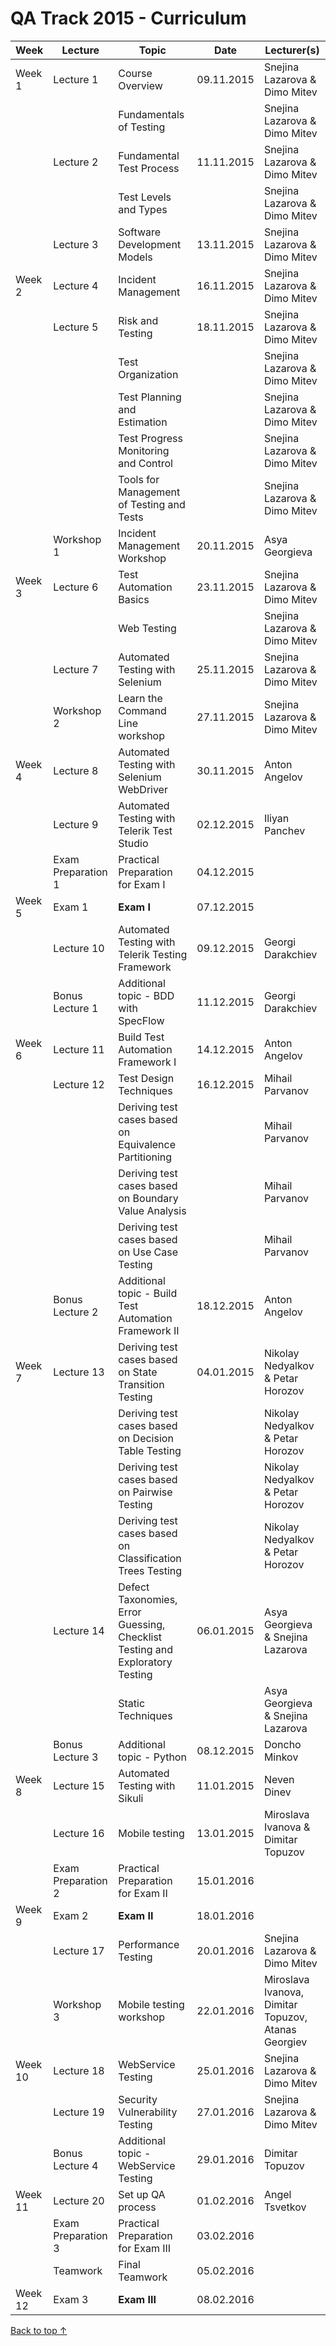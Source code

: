 # QA Track 2015 - Curriculum

| Week | Lecture | Topic | Date | Lecturer(s) |
|--------|--------|--------|--------|--------|
| Week 1 | Lecture 1 | Course Overview | 09.11.2015 | Snejina Lazarova & Dimo Mitev |
|        |           | Fundamentals of Testing |    | Snejina Lazarova & Dimo Mitev |
|        | Lecture 2 | Fundamental Test Process | 11.11.2015 | Snejina Lazarova & Dimo Mitev |
|        |           | Test Levels and Types |               | Snejina Lazarova & Dimo Mitev |
|        | Lecture 3 | Software Development Models | 13.11.2015 | Snejina Lazarova & Dimo Mitev |
| Week 2 | Lecture 4 | Incident Management | 16.11.2015 | Snejina Lazarova & Dimo Mitev |
|        | Lecture 5 | Risk and Testing | 18.11.2015 | Snejina Lazarova & Dimo Mitev |
|        |           | Test Organization || Snejina Lazarova & Dimo Mitev |
|        |           | Test Planning and Estimation || Snejina Lazarova & Dimo Mitev |
|        |           | Test Progress Monitoring and Control || Snejina Lazarova & Dimo Mitev |
|        |           | Tools for Management of Testing and Tests || Snejina Lazarova & Dimo Mitev|
|        | Workshop 1 | Incident Management Workshop | 20.11.2015 | Asya Georgieva |
| Week 3 | Lecture 6 | Test Automation Basics | 23.11.2015 | Snejina Lazarova & Dimo Mitev |
|        |           | Web Testing |                       | Snejina Lazarova & Dimo Mitev |
|        | Lecture 7 | Automated Testing with Selenium | 25.11.2015 | Snejina Lazarova & Dimo Mitev |
|        | Workshop 2 | Learn the Command Line workshop | 27.11.2015 | Snejina Lazarova & Dimo Mitev |
| Week 4 | Lecture 8 | Automated Testing with Selenium WebDriver | 30.11.2015 | Anton Angelov |
|        | Lecture 9 | Automated Testing with Telerik Test Studio | 02.12.2015 | Iliyan Panchev |
|        | Exam Preparation 1 | Practical Preparation for Exam I | 04.12.2015 ||
| Week 5 | Exam 1 | **Exam I** | 07.12.2015 ||
|        | Lecture 10 | Automated Testing with Telerik Testing Framework | 09.12.2015 | Georgi Darakchiev |
|        | Bonus Lecture 1 | Additional topic - BDD with SpecFlow | 11.12.2015 | Georgi Darakchiev |
| Week 6 | Lecture 11 | Build Test Automation Framework I | 14.12.2015 | Anton Angelov |
|        | Lecture 12 | Test Design Techniques | 16.12.2015 | Mihail Parvanov |
|        |            | Deriving test cases based on Equivalence Partitioning || Mihail Parvanov |
|        |            | Deriving test cases based on Boundary Value Analysis || Mihail Parvanov |
|        |            | Deriving test cases based on Use Case Testing || Mihail Parvanov |
|| Bonus Lecture 2 | Additional topic - Build Test Automation Framework II | 18.12.2015 | Anton Angelov |
| Week 7 | Lecture 13 | Deriving test cases based on State Transition Testing | 04.01.2015 | Nikolay Nedyalkov & Petar Horozov |
||| Deriving test cases based on Decision Table Testing || Nikolay Nedyalkov & Petar Horozov |
||| Deriving test cases based on Pairwise Testing || Nikolay Nedyalkov & Petar Horozov |
||| Deriving test cases based on Classification Trees Testing || Nikolay Nedyalkov & Petar Horozov |
|| Lecture 14 | Defect Taxonomies, Error Guessing, Checklist Testing and Exploratory Testing | 06.01.2015 | Asya Georgieva & Snejina Lazarova |
||| Static Techniques || Asya Georgieva & Snejina Lazarova |
|| Bonus Lecture 3 | Additional topic - Python | 08.12.2015 | Doncho Minkov |
| Week 8 | Lecture 15 | Automated Testing with Sikuli | 11.01.2015 | Neven Dinev |
|        | Lecture 16 | Mobile testing  | 13.01.2015 | Miroslava Ivanova & Dimitar Topuzov |
|        | Exam Preparation 2 | Practical Preparation for Exam II | 15.01.2016 ||
| Week 9 | Exam 2 | **Exam II** | 18.01.2016 ||
|        | Lecture 17 | Performance Testing | 20.01.2016 | Snejina Lazarova & Dimo Mitev |
|        | Workshop 3 | Mobile testing workshop	 | 22.01.2016 | Miroslava Ivanova, Dimitar Topuzov, Atanas Georgiev |
| Week 10 | Lecture 18 | WebService Testing | 25.01.2016 | Snejina Lazarova & Dimo Mitev |
|         | Lecture 19 | Security Vulnerability Testing | 27.01.2016 | Snejina Lazarova & Dimo Mitev |
|| Bonus Lecture 4 | Additional topic - WebService Testing | 29.01.2016 | Dimitar Topuzov |
| Week 11	 | Lecture 20 | Set up QA process | 01.02.2016 | Angel Tsvetkov |
|        | Exam Preparation 3 | Practical Preparation for Exam III | 03.02.2016 ||
|        | Teamwork | Final Teamwork | 05.02.2016 ||
| Week 12 | Exam 3 | **Exam III** | 08.02.2016 ||

[Back to top &#8593;](#qa-track-2015-curriculum)